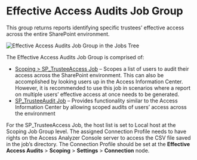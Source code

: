 # Effective Access Audits Job Group

This group returns reports identifying specific trustees’ effective access across the entire
SharePoint environment.

![Effective Access Audits Job Group in the Jobs Tree](/img/product_docs/accessanalyzer/12.0/admin/hostmanagement/jobstree.webp)

The Effective Access Audits Job Group is comprised of:

- [Scoping > SP_TrusteeAccess Job](/docs/accessanalyzer/12.0/solutions/sharepoint/effectiveaccessaudits/sp_trusteeaccess.md) – Scopes a list of users to audit their
  access across the SharePoint environment. This can also be accomplished by looking users up in the
  Access Information Center. However, it is recommended to use this job in scenarios where a report
  on multiple users’ effective access at once needs to be generated.
- [SP_TrusteeAudit Job](/docs/accessanalyzer/12.0/solutions/sharepoint/effectiveaccessaudits/sp_trusteeaudit.md) – Provides functionality similar to the Access
  Information Center by allowing scoped audits of users’ access across the environment

For the SP_TrusteeAccess Job, the host list is set to Local host at the Scoping Job Group level. The
assigned Connection Profile needs to have rights on the Access Analyzer Console server to access the
CSV file saved in the job’s directory. The Connection Profile should be set at the **Effective
Access Audits** > **Scoping** > **Settings** > **Connection** node.
